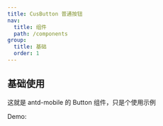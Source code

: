 ```yaml
---
title: CusButton 普通按钮
nav:
  title: 组件
  path: /components
group:
  title: 基础
  order: 1
---
```


## 基础使用

这就是 antd-mobile 的 Button 组件，只是个使用示例

Demo:
<code src="./demos/index.jsx" />